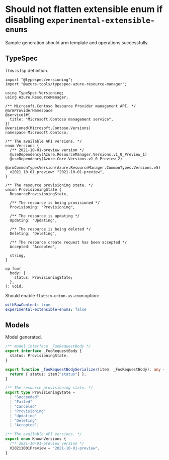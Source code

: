 # Should not flatten extensible enum if disabling `experimental-extensible-enums`

Sample generation should arm template and operations successfully.

## TypeSpec

This is tsp definition.

```tsp
import "@typespec/versioning";
import "@azure-tools/typespec-azure-resource-manager";

using TypeSpec.Versioning;
using Azure.ResourceManager;

/** Microsoft.Contoso Resource Provider management API. */
@armProviderNamespace
@service(#{
  title: "Microsoft.Contoso management service",
})
@versioned(Microsoft.Contoso.Versions)
namespace Microsoft.Contoso;

/** The available API versions. */
enum Versions {
  /** 2021-10-01-preview version */
  @useDependency(Azure.ResourceManager.Versions.v1_0_Preview_1)
  @useDependency(Azure.Core.Versions.v1_0_Preview_2)
  @armCommonTypesVersion(Azure.ResourceManager.CommonTypes.Versions.v5)
  v2021_10_01_preview: "2021-10-01-preview",
}

/** The resource provisioning state. */
union ProvisioningState {
  ResourceProvisioningState,

  /** The resource is being provisioned */
  Provisioning: "Provisioning",

  /** The resource is updating */
  Updating: "Updating",

  /** The resource is being deleted */
  Deleting: "Deleting",

  /** The resource create request has been accepted */
  Accepted: "Accepted",

  string,
}

op foo(
  body: {
    status: ProvisioningState;
  },
): void;
```

Should enable `flatten-union-as-enum` option:

```yaml
withRawContent: true
experimental-extensible-enums: false
```

## Models

Model generated.

```ts models
/** model interface _FooRequestBody */
export interface _FooRequestBody {
  status: ProvisioningState;
}

export function _fooRequestBodySerializer(item: _FooRequestBody): any {
  return { status: item["status"] };
}

/** The resource provisioning state. */
export type ProvisioningState =
  | "Succeeded"
  | "Failed"
  | "Canceled"
  | "Provisioning"
  | "Updating"
  | "Deleting"
  | "Accepted";

/** The available API versions. */
export enum KnownVersions {
  /** 2021-10-01-preview version */
  V20211001Preview = "2021-10-01-preview",
}
```
